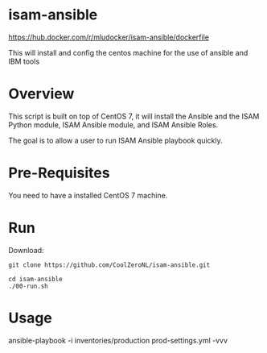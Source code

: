 # isam-ansible
https://hub.docker.com/r/mludocker/isam-ansible/dockerfile

This will install and config the centos machine for the use of ansible and IBM tools

# Overview
This script is built on top of CentOS 7, it will install the Ansible and the ISAM Python module, ISAM Ansible module, and ISAM Ansible Roles.

The goal is to allow a user to run ISAM Ansible playbook quickly.

# Pre-Requisites
You need to have a installed CentOS 7 machine.

# Run
Download:
```
git clone https://github.com/CoolZeroNL/isam-ansible.git
```

```
cd isam-ansible
./00-run.sh
```

# Usage

ansible-playbook -i inventories/production prod-settings.yml -vvv
